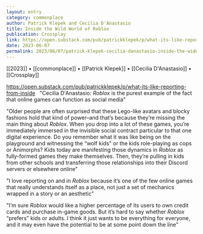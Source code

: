 ```yaml
---
layout: entry
category: commonplace
author: Patrick Klepek and Cecilia D'Anastasio
title: Inside the Wild World of Roblox
publication: Crossplay
link: https://open.substack.com/pub/patrickklepek/p/what-its-like-reporting-from-inside
date: 2023-06-07
permalink: 2023/06/07/patrick-klepek-cecilia-danastasio-inside-the-wide-world-of-roblox
---
```


[[2023]] • [[commonplace]] • [[Patrick Klepek]] • [[Cecilia D'Anastasio]] • [[Crossplay]]

https://open.substack.com/pub/patrickklepek/p/what-its-like-reporting-from-inside
 
"Cecilia D'Anastasio: *Roblox* is the purest example of the fact that online games can function as social media"

"Older people are often surprised that these Lego-like avatars and blocky fashions hold that kind of power–and that’s because they’re missing the main thing about *Roblox*. When you drop into a lot of these games, you’re immediately immersed in the invisible social contract particular to that one digital experience. Do you remember what it was like being on the playground and witnessing the “wolf kids" or the kids role-playing as cops or Animorphs? Kids today are manifesting those dynamics in *Roblox* as fully-formed games they make themselves. Then, they’re pulling in kids from other schools and transferring those relationships into their Discord servers or elsewhere online"

"I love reporting on and in *Roblox* because it’s one of the few online games that really understands itself as a place, not just a set of mechanics wrapped in a story or an aesthetic"

"I’m sure *Roblox* would like a higher percentage of its users to own credit cards and purchase in-game goods. But it’s hard to say whether *Roblox* “prefers” kids or adults. I think it just wants to be everything for everyone, and it may even have the potential to be at some point down the line"
